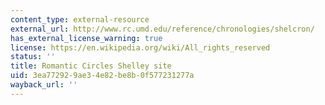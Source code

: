 ```yaml
---
content_type: external-resource
external_url: http://www.rc.umd.edu/reference/chronologies/shelcron/
has_external_license_warning: true
license: https://en.wikipedia.org/wiki/All_rights_reserved
status: ''
title: Romantic Circles Shelley site
uid: 3ea77292-9ae3-4e82-be8b-0f577231277a
wayback_url: ''
---
```

